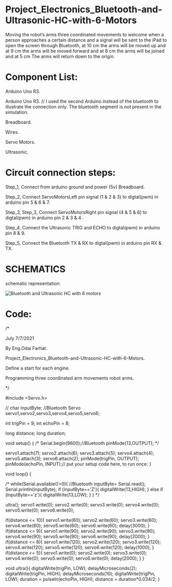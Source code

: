 # Project_Electronics_Bluetooth-and-Ultrasonic-HC-with-6-Motors
Moving the robot’s arms three coordinated movements to welcome when a person approaches a certain distance and a signal will be sent to the iPad to open the screen through Bluetooth, at 10 cm the arms will be moved up and at 9 cm the arms will be moved forward and at 8 cm the arms will be joined and at 5 cm The arms will return down to the origin.

# Component List:

Arduino Uno R3.

Arduino Uno R3. // I used the second Arduino instead of the bluetooth to illustrate the connection only. The bluetooth segment is not present in the simulation.

Breadboard.

Wires.

Servo Motors.

Ultrasonic.

# Circuit connection steps:

Step_1, Connect from arduino ground and power (5v) Breadboard.

Step_2, Connect ServoMotorsLeft pin signal (1 & 2 & 3) to digtal(pwm) in arduino pin 5 & 6 & 7.

Step_3, Step_3, Connect ServoMotorsRight pin signal (4 & 5 & 6) to digtal(pwm) in arduino pin 2 & 3 & 4 .

Step_4, Connect the Ultrasonic TRIG and ECHO to digtal(pwm) in arduino pin 8 & 9.

Step_5, Connect the Bluetooth TX & RX to digtal(pwm) in arduino pin RX & TX.


# SCHEMATICS

schematic representation:

![Bluetooth and Ultrasonic HC with 6 motors](https://user-images.githubusercontent.com/56201060/124808458-a4890200-df67-11eb-8f3f-0013cd57954f.png)


# Code:


/*

July 7/7/2021

By Eng.Odai Farhat.

Project_Electronics_Bluetooth-and-Ultrasonic-HC-with-6-Motors.

Define a start for each engine.

Programming three coordinated arm movements robot arms.

*/ 

#include <Servo.h>

// char inputByte; //Bluetooth
Servo servo1,servo2,servo3,servo4,servo5,servo6;

int trigPin = 9;
int echoPin = 8;

long distance;
long duration;
 
void setup() 
{
 /*  Serial.begin(9600);//Bluetooth
 pinMode(13,OUTPUT);
  */
 
  servo1.attach(7); 
  servo2.attach(6); 
  servo3.attach(5); 
  servo4.attach(4); 
  servo5.attach(3); 
  servo6.attach(2); 
 pinMode(trigPin, OUTPUT);
 pinMode(echoPin, INPUT);// put your setup code here, to run once:
}
 
void loop() {
  
 /* while(Serial.available()>0){   //Bluetooth
  inputByte= Serial.read();
  Serial.println(inputByte);
  if (inputByte=='Z'){
  digitalWrite(13,HIGH);
  }
  else if (inputByte=='z'){
  digitalWrite(13,LOW);
  } 
  }
  */
  
  
  ultra();
   servo1.write(0);
   servo2.write(0);
   servo3.write(0);
   servo4.write(0);
   servo5.write(0);
   servo6.write(0);
  
  if(distance <= 10){
    servo1.write(60);
    servo2.write(60);
    servo3.write(60);
    servo4.write(60);
    servo5.write(60);
    servo6.write(60);
    delay(3000);
  }
    if(distance <= 9){
    servo1.write(90);
    servo2.write(90);
    servo3.write(90);
    servo4.write(90);
    servo5.write(90);
    servo6.write(90);
    delay(2000);
  }
    if(distance <= 8){
    servo1.write(120);
    servo2.write(120);
    servo3.write(120);
    servo4.write(120);
    servo5.write(120);
    servo6.write(120);
    delay(1000);
  }
    if(distance <= 5){
    servo1.write(0);
    servo2.write(0);
    servo3.write(0);
    servo4.write(0);
    servo5.write(0);
    servo6.write(0);
    delay(2000);
  }
}
 
void ultra(){
  digitalWrite(trigPin, LOW);
  delayMicroseconds(2);
  digitalWrite(trigPin, HIGH);
  delayMicroseconds(10);
  digitalWrite(trigPin, LOW);
  duration = pulseIn(echoPin, HIGH);
  distance = duration*0.034/2;
  }

